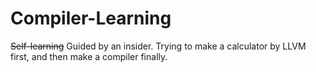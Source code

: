# Compiler-Learning
~~Self-learning~~ Guided by an insider.
Trying to make a calculator by LLVM first, and 
then make a compiler finally.
